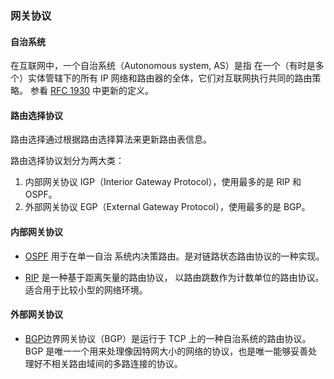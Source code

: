 ### 网关协议

#### 自治系统

在互联网中，一个自治系统（Autonomous system, AS）是指
在一个（有时是多个）实体管辖下的所有 IP 网络和路由器的全体，它们对互联网执行共同的路由策略。
参看 [RFC 1930](http://tools.ietf.org/html/rfc1930) 中更新的定义。

#### 路由选择协议

路由选择通过根据路由选择算法来更新路由表信息。

路由选择协议划分为两大类：
 1. 内部网关协议 IGP（Interior Gateway Protocol），使用最多的是 RIP 和 OSPF。
 2. 外部网关协议 EGP（External Gateway Protocol），使用最多的是 BGP。


#### 内部网关协议

 * [OSPF](https://en.wikipedia.org/wiki/Open_Shortest_Path_First) 用于在单一自治
系统内决策路由。是对链路状态路由协议的一种实现。

 * [RIP](https://en.wikipedia.org/wiki/Routing_Information_Protocol) 是一种基于距离矢量的路由协议，
以路由跳数作为计数单位的路由协议。适合用于比较小型的网络环境。

#### 外部网关协议

 * [BGP](https://en.wikipedia.org/wiki/Border_Gateway_Protocol
)边界网关协议（BGP）是运行于 TCP 上的一种自治系统的路由协议。
BGP 是唯一一个用来处理像因特网大小的网络的协议，也是唯一能够妥善处理好不相关路由域间的多路连接的协议。

